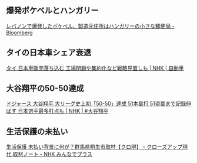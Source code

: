 ## 爆発ポケベルとハンガリー

[レバノンで爆発したポケベル、製造元住所はハンガリーの小さな郵便局 - Bloomberg](https://www.bloomberg.co.jp/news/articles/2024-09-19/SK0SMRDWLU6800)

## タイの日本車シェア衰退

[タイ 日本車販売落ち込む 工場閉鎖や集約化など戦略見直しも | NHK | 自動車](https://www3.nhk.or.jp/news/html/20240821/k10014554221000.html)

## 大谷翔平の50-50達成

[ドジャース 大谷翔平 大リーグ史上初「50-50」達成 51本塁打 51盗塁まで記録伸ばす 日本選手最多打点も | NHK | #大谷翔平](https://www3.nhk.or.jp/news/html/20240920/k10014586691000.html)

## 生活保護の未払い

[生活保護 未払い背景に何が？群馬県桐生市取材【クロ現】 - クローズアップ現代 取材ノート - NHK みんなでプラス](https://www.nhk.or.jp/minplus/0121/topic126.html)
